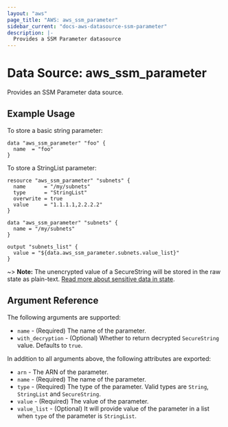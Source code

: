 ```yaml
---
layout: "aws"
page_title: "AWS: aws_ssm_parameter"
sidebar_current: "docs-aws-datasource-ssm-parameter"
description: |-
  Provides a SSM Parameter datasource
---
```


# Data Source: aws_ssm_parameter

Provides an SSM Parameter data source.

## Example Usage

To store a basic string parameter:

```hcl
data "aws_ssm_parameter" "foo" {
  name  = "foo"
}
```
To store a StringList parameter:

```hcl
resource "aws_ssm_parameter" "subnets" {
  name      = "/my/subnets"
  type      = "StringList"
  overwrite = true
  value     = "1.1.1.1,2.2.2.2"
}

data "aws_ssm_parameter" "subnets" {
  name = "/my/subnets"
}

output "subnets_list" {
  value = "${data.aws_ssm_parameter.subnets.value_list}"
}
```

~> **Note:** The unencrypted value of a SecureString will be stored in the raw state as plain-text.
[Read more about sensitive data in state](/docs/state/sensitive-data.html).

## Argument Reference

The following arguments are supported:

* `name` - (Required) The name of the parameter.
* `with_decryption` - (Optional) Whether to return decrypted `SecureString` value. Defaults to `true`.


In addition to all arguments above, the following attributes are exported:

* `arn` - The ARN of the parameter.
* `name` - (Required) The name of the parameter.
* `type` - (Required) The type of the parameter. Valid types are `String`, `StringList` and `SecureString`.
* `value` - (Required) The value of the parameter.
* `value_list` - (Optional) It will provide value of the parameter in a list when `type` of the parameter is `StringList`.
